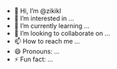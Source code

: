 - 👋 Hi, I’m @zikikl
- 👀 I’m interested in ...
- 🌱 I’m currently learning ...
- 💞️ I’m looking to collaborate on ...
- 📫 How to reach me ...
- 😄 Pronouns: ...
- ⚡ Fun fact: ...

<!---
zikikl/zikikl is a ✨ special ✨ repository because its `README.md` (this file) appears on your GitHub profile.
You can click the Preview link to take a look at your changes.
--->
